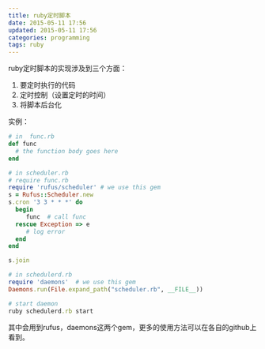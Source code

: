 ```yaml
---
title: ruby定时脚本
date: 2015-05-11 17:56
updated: 2015-05-11 17:56
categories: programming
tags: ruby
---
```

ruby定时脚本的实现涉及到三个方面：

1. 要定时执行的代码
2. 定时控制（设置定时的时间）
3. 将脚本后台化

实例：

```ruby
# in  func.rb
def func
  # the function body goes here
end

# in scheduler.rb
# require func.rb
require 'rufus/scheduler' # we use this gem
s = Rufus::Scheduler.new
s.cron '3 3 * * *' do
  begin
     func  # call func
  rescue Exception => e
     # log error
  end
end

s.join

# in schedulerd.rb
require 'daemons'  # we use this gem 
Daemons.run(File.expand_path("scheduler.rb", __FILE__))

# start daemon
ruby schedulerd.rb start
```
其中会用到rufus，daemons这两个gem，更多的使用方法可以在各自的github上看到。
